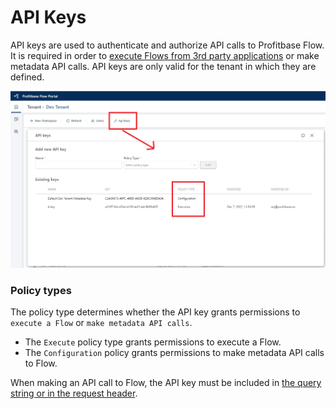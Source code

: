 # API Keys

API keys are used to authenticate and authorize API calls to Profitbase Flow. It is required in order to [execute Flows from 3rd party applications](../flows/running-flows/from-third-party-app.md) or make metadata API calls. API keys are only valid for the tenant in which they are defined.

![img](../../../images/flow/api-keys.png)

### Policy types

The policy type determines whether the API key grants permissions to `execute a Flow` or `make metadata API calls`.  

- The `Execute` policy type grants permissions to execute a Flow.
- The `Configuration` policy grants permissions to make metadata API calls to Flow.

When making an API call to Flow, the API key must be included in [the query string or in the request header](../api-reference/execute-flow/run.md). 